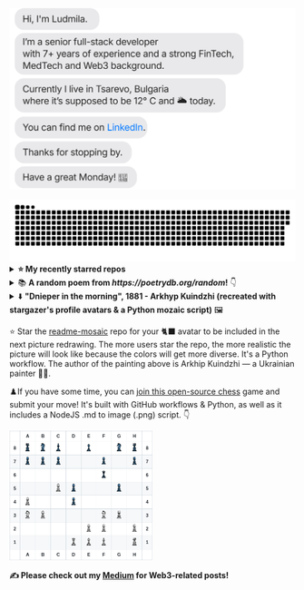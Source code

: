 [![](https://raw.githubusercontent.com/milaabl/milaabl/main/chat.svg)](https://www.linkedin.com/in/ludmila-a-dev/)

<!-- https://github.com/milaabl/milaabl/assets/86361434/c35b0e6f-acf0-435e-920d-b90faa4788ad -->

<img alt="Snake eating my contributions for breakfast🧉" src="https://raw.githubusercontent.com/milaabl/milaabl-readme/preview/github-contribution-grid-snake.svg" />

<details>
<summary>
  <strong>⭐ My recently starred repos </strong>
</summary>
  
<!-- Starred repos start -->
| Name | Url | Stars | Description |
| --- | --- |  --- |  --- |
| BogdanMFometescu/resume-builder|https://github.com/BogdanMFometescu/resume-builder|8|Django-based web application that allows users to create, update, and export professional resumes.|
| 0xMimir/Advance-CNN-LSTM-Model-for-Cryptocurrency-Forecasting|https://github.com/0xMimir/Advance-CNN-LSTM-Model-for-Cryptocurrency-Forecasting|6|CNN LSTM model used for predicting cryptocurrencies|
| b-hristov/b-hristov|https://github.com/b-hristov/b-hristov|1||
| CloverGit/CloverGit|https://github.com/CloverGit/CloverGit|5||
| TatevKaren/TatevKaren-data-science-portfolio|https://github.com/TatevKaren/TatevKaren-data-science-portfolio|52|Data Science Portfolio of Tatev Karen Aslanyan including Case Studies and Research Projects that I have completed that solve business problems or introduce new products. Case Study papers, codes, and additional resources are all included.|
| PiotrRut/elonmusk-twitter-notifier|https://github.com/PiotrRut/elonmusk-twitter-notifier|59|AI driven e-mail notifier for tweets mentioning stock from Elon Musk 📈|
| Vendicated/Vencord|https://github.com/Vendicated/Vencord|5567|The cutest Discord client mod|
| yeoman/yo|https://github.com/yeoman/yo|3753|CLI tool for running Yeoman generators|
| matter-labs/zksync-era|https://github.com/matter-labs/zksync-era|1295|zkSync era|
| 0age/create2crunch|https://github.com/0age/create2crunch|392|A Rust program for finding salts that create gas-efficient Ethereum addresses via CREATE2.|
| joshstevens19/ethereum-multicall|https://github.com/joshstevens19/ethereum-multicall|314|Ability to call many ethereum constant function calls in 1 JSONRPC request|
| threshold-network/token-dashboard|https://github.com/threshold-network/token-dashboard|21||
| LimeChain/mongoose-immutable-plugin|https://github.com/LimeChain/mongoose-immutable-plugin|2|Mongoose plugin guarding fields from modifications|
| ankitects/anki|https://github.com/ankitects/anki|16253|Anki's shared backend and web components, and the Qt frontend|
| lightningnetwork/lnd|https://github.com/lightningnetwork/lnd|7323|Lightning Network Daemon ⚡️|
| CoNarrative/mongo-immutable|https://github.com/CoNarrative/mongo-immutable|10|Immutable MongoDB.|
| lightningdevkit/rust-lightning|https://github.com/lightningdevkit/rust-lightning|1043|A highly modular Bitcoin Lightning library written in Rust. It's rust-lightning, not Rusty's Lightning!|
| node-lightning/node-lightning|https://github.com/node-lightning/node-lightning|128|Bitcoin Lighting Network implemented in Node.js|
| OpenZeppelin/openzeppelin-contracts-upgradeable|https://github.com/OpenZeppelin/openzeppelin-contracts-upgradeable|911|Upgradeable variant of OpenZeppelin Contracts, meant for use in upgradeable contracts. |
| dapphub/ds-test|https://github.com/dapphub/ds-test|195|Assertions, equality checks and other test helpers|
| hbarcelos/forge-multi-version|https://github.com/hbarcelos/forge-multi-version|23|Using forge with multiple solc versions|
| threshold-network/merkle-distribution|https://github.com/threshold-network/merkle-distribution|1|Threshold Network rewards generation and distribution|
| nucypher/nucypher-contracts|https://github.com/nucypher/nucypher-contracts|14|Ethereum contracts supporting TACo applications on the Threshold Network.|
| keep-network/tbtc-v2|https://github.com/keep-network/tbtc-v2|42|Trustlessly tokenized Bitcoin on Ethereum, version 2|
| TotallyMaliciousCryptoBro/TotallyMaliciousCryptoBro|https://github.com/TotallyMaliciousCryptoBro/TotallyMaliciousCryptoBro|4||
| ethereum/EIPs|https://github.com/ethereum/EIPs|12250|The Ethereum Improvement Proposal repository|
| pcaversaccio/reentrancy-attacks|https://github.com/pcaversaccio/reentrancy-attacks|1118|A chronological and (hopefully) complete list of reentrancy attacks to date.|
| StableLib/stablelib|https://github.com/StableLib/stablelib|148|A stable library of useful TypeScript/JavaScript code|
| snappyjs/node-request-queue|https://github.com/snappyjs/node-request-queue|8|A utility to queue up a number requests to be executed in parallel batches with possible waitTime between them.|
| TP-Lab/tp-js-sdk|https://github.com/TP-Lab/tp-js-sdk|186|TokenPocket JS API for Dapp of ETH, IOST, TRON, COSMOS, SOLANA, EOS etc. (mobile only)|

<!-- Starred repos end -->

</details>

<details>
  <summary>📚 <strong>A random poem from <em>https://poetrydb.org/random</em>!</strong> 👇 </summary>

<!-- Start poem -->
# 💮 The Canterbury Tales. The Squire's Tale. by *Geoffrey Chaucer*

<p>
    THE PROLOGUE.<br/><br/>"HEY! Godde's mercy!" said our Hoste tho,<br/>"Now such a wife I pray God keep me fro'.<br/>Lo, suche sleightes and subtilities<br/>In women be; for aye as busy as bees<br/>Are they us silly men for to deceive,<br/>And from the soothe will they ever weive,<br/>As this Merchante's tale it proveth well.<br/>But natheless, as true as any steel,<br/>I have a wife, though that she poore be;<br/>But of her tongue a labbing shrew is she;<br/>And yet she hath a heap of vices mo'.<br/>Thereof no force; let all such thinges go.<br/>But wit ye what? in counsel be it said,<br/>Me rueth sore I am unto her tied;<br/>For, an' I shoulde reckon every vice<br/>Which that she hath, y-wis I were too nice;<br/>And cause why, it should reported be<br/>And told her by some of this company<br/>(By whom, it needeth not for to declare,<br/>Since women connen utter such chaffare ),<br/>And eke my wit sufficeth not thereto<br/>To tellen all; wherefore my tale is do.<br/>Squier, come near, if it your wille be,<br/>And say somewhat of love, for certes ye<br/>Conne thereon as much as any man."<br/>"Nay, Sir," quoth he; "but such thing as I can,<br/>With hearty will, -- for I will not rebel<br/>Against your lust, -- a tale will I tell.<br/>Have me excused if I speak amiss;<br/>My will is good; and lo, my tale is this."<br/><br/>THE TALE.<br/><br/>Pars Prima.<br/><br/>At Sarra, in the land of Tartary,<br/>There dwelt a king that warrayed Russie,<br/>Through which there died many a doughty man;<br/>This noble king was called Cambuscan,<br/>Which in his time was of so great renown,<br/>That there was nowhere in no regioun<br/>So excellent a lord in alle thing:<br/>Him lacked nought that longeth to a king,<br/>As of the sect of which that he was born.<br/>He kept his law to which he was y-sworn,<br/>And thereto he was hardy, wise, and rich,<br/>And piteous and just, always y-lich;<br/>True of his word, benign and honourable;<br/>Of his corage as any centre stable;<br/>Young, fresh, and strong, in armes desirous<br/>As any bachelor of all his house.<br/>A fair person he was, and fortunate,<br/>And kept alway so well his royal estate,<br/>That there was nowhere such another man.<br/>This noble king, this Tartar Cambuscan,<br/>Hadde two sons by Elfeta his wife,<br/>Of which the eldest highte Algarsife,<br/>The other was y-called Camballo.<br/>A daughter had this worthy king also,<br/>That youngest was, and highte Canace:<br/>But for to telle you all her beauty,<br/>It lies not in my tongue, nor my conning;<br/>I dare not undertake so high a thing:<br/>Mine English eke is insufficient,<br/>It muste be a rhetor excellent,<br/>That couth his colours longing for that art,<br/>If he should her describen any part;<br/>I am none such, I must speak as I can.<br/><br/>And so befell, that when this Cambuscan<br/>Had twenty winters borne his diadem,<br/>As he was wont from year to year, I deem,<br/>He let the feast of his nativity<br/>Do crye, throughout Sarra his city,<br/>The last Idus of March, after the year.<br/>Phoebus the sun full jolly was and clear,<br/>For he was nigh his exaltation<br/>In Marte's face, and in his mansion<br/>In Aries, the choleric hot sign:<br/>Full lusty was the weather and benign;<br/>For which the fowls against the sunne sheen,<br/>What for the season and the younge green,<br/>Full loude sange their affections:<br/>Them seemed to have got protections<br/>Against the sword of winter keen and cold.<br/>This Cambuscan, of which I have you told,<br/>In royal vesture, sat upon his dais,<br/>With diadem, full high in his palace;<br/>And held his feast so solemn and so rich,<br/>That in this worlde was there none it lich.<br/>Of which if I should tell all the array,<br/>Then would it occupy a summer's day;<br/>And eke it needeth not for to devise<br/>At every course the order of service.<br/>I will not tellen of their strange sewes,<br/>Nor of their swannes, nor their heronsews.<br/>Eke in that land, as telle knightes old,<br/>There is some meat that is full dainty hold,<br/>That in this land men reck of it full small:<br/>There is no man that may reporten all.<br/>I will not tarry you, for it is prime,<br/>And for it is no fruit, but loss of time;<br/>Unto my purpose I will have recourse.<br/>And so befell that, after the third course,<br/>While that this king sat thus in his nobley,<br/>Hearing his ministreles their thinges play<br/>Before him at his board deliciously,<br/>In at the halle door all suddenly<br/>There came a knight upon a steed of brass,<br/>And in his hand a broad mirror of glass;<br/>Upon his thumb he had of gold a ring,<br/>And by his side a naked sword hanging:<br/>And up he rode unto the highe board.<br/>In all the hall was there not spoke a word,<br/>For marvel of this knight; him to behold<br/>Full busily they waited, young and old.<br/><br/>This strange knight, that came thus suddenly,<br/>All armed, save his head, full richely,<br/>Saluted king, and queen, and lordes all,<br/>By order as they satten in the hall,<br/>With so high reverence and observance,<br/>As well in speech as in his countenance,<br/>That Gawain  with his olde courtesy,<br/>Though he were come again out of Faerie,<br/>Him coulde not amende with a word.<br/>And after this, before the highe board,<br/>He with a manly voice said his message,<br/>After the form used in his language,<br/>Withoute vice of syllable or letter.<br/>And, for his tale shoulde seem the better,<br/>Accordant to his worde's was his cheer,<br/>As teacheth art of speech them that it lear.<br/>Albeit that I cannot sound his style,<br/>Nor cannot climb over so high a stile,<br/>Yet say I this, as to commune intent,<br/>Thus much amounteth all that ever he meant,<br/>If it so be that I have it in mind.<br/>He said; "The king of Araby and Ind,<br/>My liege lord, on this solemne day<br/>Saluteth you as he best can and may,<br/>And sendeth you, in honour of your feast,<br/>By me, that am all ready at your hest,<br/>This steed of brass, that easily and well<br/>Can in the space of one day naturel<br/>(This is to say, in four-and-twenty hours),<br/>Whereso you list, in drought or else in show'rs,<br/>Beare your body into every place<br/>To which your hearte willeth for to pace,<br/>Withoute wem of you, through foul or fair.<br/>Or if you list to fly as high in air<br/>As doth an eagle, when him list to soar,<br/>This same steed shall bear you evermore<br/>Withoute harm, till ye be where you lest<br/>(Though that ye sleepen on his back, or rest),<br/>And turn again, with writhing of a pin.<br/>He that it wrought, he coude many a gin;<br/>He waited in any a constellation,<br/>Ere he had done this operation,<br/>And knew full many a seal  and many a bond<br/>This mirror eke, that I have in mine hond,<br/>Hath such a might, that men may in it see<br/>When there shall fall any adversity<br/>Unto your realm, or to yourself also,<br/>And openly who is your friend or foe.<br/>And over all this, if any lady bright<br/>Hath set her heart on any manner wight,<br/>If he be false, she shall his treason see,<br/>His newe love, and all his subtlety,<br/>So openly that there shall nothing hide.<br/>Wherefore, against this lusty summer-tide,<br/>This mirror, and this ring that ye may see,<br/>He hath sent to my lady Canace,<br/>Your excellente daughter that is here.<br/>The virtue of this ring, if ye will hear,<br/>Is this, that if her list it for to wear<br/>Upon her thumb, or in her purse it bear,<br/>There is no fowl that flyeth under heaven,<br/>That she shall not well understand his steven,<br/>And know his meaning openly and plain,<br/>And answer him in his language again:<br/>And every grass that groweth upon root<br/>She shall eke know, to whom it will do boot,<br/>All be his woundes ne'er so deep and wide.<br/>This naked sword, that hangeth by my side,<br/>Such virtue hath, that what man that it smite,<br/>Throughout his armour it will carve and bite,<br/>Were it as thick as is a branched oak:<br/>And what man is y-wounded with the stroke<br/>Shall ne'er be whole, till that you list, of grace,<br/>To stroke him with the flat in thilke place<br/>Where he is hurt; this is as much to sayn,<br/>Ye muste with the flatte sword again<br/>Stroke him upon the wound, and it will close.<br/>This is the very sooth, withoute glose;<br/>It faileth not, while it is in your hold."<br/><br/>And when this knight had thus his tale told,<br/>He rode out of the hall, and down he light.<br/>His steede, which that shone as sunne bright,<br/>Stood in the court as still as any stone.<br/>The knight is to his chamber led anon,<br/>And is unarmed, and to meat y-set.<br/>These presents be full richely y-fet, --<br/>This is to say, the sword and the mirrour, --<br/>And borne anon into the highe tow'r,<br/>With certain officers ordain'd therefor;<br/>And unto Canace the ring is bore<br/>Solemnely, where she sat at the table;<br/>But sickerly, withouten any fable,<br/>The horse of brass, that may not be remued.<br/>It stood as it were to the ground y-glued;<br/>There may no man out of the place it drive<br/>For no engine of windlass or polive;<br/>And cause why, for they can not the craft;<br/>And therefore in the place they have it laft,<br/>Till that the knight hath taught them the mannere<br/>To voide him, as ye shall after hear.<br/><br/>Great was the press, that swarmed to and fro<br/>To gauren on this horse that stoode so:<br/>For it so high was, and so broad and long,<br/>So well proportioned for to be strong,<br/>Right as it were a steed of Lombardy;<br/>Therewith so horsely, and so quick of eye,<br/>As it a gentle Poileis  courser were:<br/>For certes, from his tail unto his ear<br/>Nature nor art ne could him not amend<br/>In no degree, as all the people wend.<br/>But evermore their moste wonder was<br/>How that it coulde go, and was of brass;<br/>It was of Faerie, as the people seem'd.<br/>Diverse folk diversely they deem'd;<br/>As many heads, as many wittes been.<br/>They murmured, as doth a swarm of been,<br/>And made skills after their fantasies,<br/>Rehearsing of the olde poetries,<br/>And said that it was like the Pegasee,<br/>The horse that hadde winges for to flee;<br/>Or else it was the Greeke's horse Sinon,<br/>That broughte Troye to destruction,<br/>As men may in the olde gestes read.<br/>Mine heart," quoth one, "is evermore in dread;<br/>I trow some men of armes be therein,<br/>That shape them this city for to win:<br/>It were right good that all such thing were know."<br/>Another rowned to his fellow low,<br/>And said, "He lies; for it is rather like<br/>An apparence made by some magic,<br/>As jugglers playen at these feastes great."<br/>Of sundry doubts they jangle thus and treat.<br/>As lewed people deeme commonly<br/>Of thinges that be made more subtilly<br/>Than they can in their lewdness comprehend;<br/>They deeme gladly to the badder end.<br/>And some of them wonder'd on the mirrour,<br/>That borne was up into the master tow'r,<br/>How men might in it suche thinges see.<br/>Another answer'd and said, it might well be<br/>Naturally by compositions<br/>Of angles, and of sly reflections;<br/>And saide that in Rome was such a one.<br/>They speak of Alhazen and Vitellon,<br/>And Aristotle, that wrote in their lives<br/>Of quainte mirrors, and of prospectives,<br/>As knowe they that have their bookes heard.<br/>And other folk have wonder'd on the swerd,<br/>That woulde pierce throughout every thing;<br/>And fell in speech of Telephus the king,<br/>And of Achilles for his quainte spear,<br/>For he could with it bothe heal and dere,<br/>Right in such wise as men may with the swerd<br/>Of which right now ye have yourselves heard.<br/>They spake of sundry hard'ning of metal,<br/>And spake of medicines therewithal,<br/>And how, and when, it shoulde harden'd be,<br/>Which is unknowen algate unto me.<br/>Then spake they of Canacee's ring,<br/>And saiden all, that such a wondrous thing<br/>Of craft of rings heard they never none,<br/>Save that he, Moses, and King Solomon,<br/>Hadden a name of conning in such art.<br/>Thus said the people, and drew them apart.<br/>Put natheless some saide that it was<br/>Wonder to maken of fern ashes glass,<br/>And yet is glass nought like ashes of fern;<br/>But for they have y-knowen it so ferne<br/>Therefore ceaseth their jangling and their wonder.<br/>As sore wonder some on cause of thunder,<br/>On ebb and flood, on gossamer and mist,<br/>And on all things, till that the cause is wist.<br/>Thus jangle they, and deemen and devise,<br/>Till that the king gan from his board arise.<br/><br/>Phoebus had left the angle meridional,<br/>And yet ascending was the beast royal,<br/>The gentle Lion, with his Aldrian,<br/>When that this Tartar king, this Cambuscan,<br/>Rose from the board, there as he sat full high<br/>Before him went the loude minstrelsy,<br/>Till he came to his chamber of parements,<br/>There as they sounded diverse instruments,<br/>That it was like a heaven for to hear.<br/>Now danced lusty Venus' children dear:<br/>For in the Fish their lady sat full<br/>And looked on them with a friendly eye.<br/>This noble king is set upon his throne;<br/>This strange knight is fetched to him full sone,<br/>And on the dance he goes with Canace.<br/>Here is the revel and the jollity,<br/>That is not able a dull man to devise:<br/>He must have knowen love and his service,<br/>And been a feastly man, as fresh as May,<br/>That shoulde you devise such array.<br/>Who coulde telle you the form of dances<br/>So uncouth, and so freshe countenances<br/>Such subtle lookings and dissimulances,<br/>For dread of jealous men's apperceivings?<br/>No man but Launcelot, and he is dead.<br/>Therefore I pass o'er all this lustihead<br/>I say no more, but in this jolliness<br/>I leave them, till to supper men them dress.<br/>The steward bids the spices for to hie<br/>And eke the wine, in all this melody;<br/>The ushers and the squiers be y-gone,<br/>The spices and the wine is come anon;<br/>They eat and drink, and when this hath an end,<br/>Unto the temple, as reason was, they wend;<br/>The service done, they suppen all by day<br/>What needeth you rehearse their array?<br/>Each man wot well, that at a kinge's feast<br/>Is plenty, to the most, and to the least,<br/>And dainties more than be in my knowing.<br/><br/>At after supper went this noble king<br/>To see the horse of brass, with all a rout<br/>Of lordes and of ladies him about.<br/>Such wond'ring was there on this horse of brass,<br/>That, since the great siege of Troye was,<br/>There as men wonder'd on a horse also,<br/>Ne'er was there such a wond'ring as was tho.<br/>But finally the king asked the knight<br/>The virtue of this courser, and the might,<br/>And prayed him to tell his governance.<br/>The horse anon began to trip and dance,<br/>When that the knight laid hand upon his rein,<br/>And saide, "Sir, there is no more to sayn,<br/>But when you list to riden anywhere,<br/>Ye muste trill a pin, stands in his ear,<br/>Which I shall telle you betwixt us two;<br/>Ye muste name him to what place also,<br/>Or to what country that you list to ride.<br/>And when ye come where you list abide,<br/>Bid him descend, and trill another pin<br/>(For therein lies th' effect of all the gin),<br/>And he will down descend and do your will,<br/>And in that place he will abide still;<br/>Though all the world had the contrary swore,<br/>He shall not thence be throwen nor be bore.<br/>Or, if you list to bid him thennes gon,<br/>Trill this pin, and he will vanish anon<br/>Out of the sight of every manner wight,<br/>And come again, be it by day or night,<br/>When that you list to clepe him again<br/>In such a guise, as I shall to you sayn<br/>Betwixte you and me, and that full soon.<br/>Ride  when you list, there is no more to do'n.'<br/>Informed when the king was of the knight,<br/>And had conceived in his wit aright<br/>The manner and the form of all this thing,<br/>Full glad and blithe, this noble doughty king<br/>Repaired to his revel as beforn.<br/>The bridle is into the tower borne,<br/>And kept among his jewels lefe and dear;<br/>The horse vanish'd, I n'ot in what mannere,<br/>Out of their sight; ye get no more of me:<br/>But thus I leave in lust and jollity<br/>This Cambuscan his lordes feastying,<br/>Until well nigh the day began to spring.<br/><br/>Pars Secunda.<br/><br/>The norice of digestion, the sleep,<br/>Gan on them wink, and bade them take keep,<br/>That muche mirth and labour will have rest.<br/>And with a gaping mouth he all them kest,<br/>And said, that it was time to lie down,<br/>For blood was in his dominatioun:<br/>"Cherish the blood, nature's friend," quoth he.<br/>They thanked him gaping, by two and three;<br/>And every wight gan draw him to his rest;<br/>As sleep them bade, they took it for the best.<br/>Their dreames shall not now be told for me;<br/>Full are their heades of fumosity,<br/>That caused dreams of which there is no charge:<br/>They slepte; till that, it was prime large,<br/>The moste part, but it was Canace;<br/>She was full measurable, as women be:<br/>For of her father had she ta'en her leave<br/>To go to rest, soon after it was eve;<br/>Her liste not appalled for to be;<br/>Nor on the morrow unfeastly for to see;<br/>And slept her firste sleep; and then awoke.<br/>For such a joy she in her hearte took<br/>Both of her quainte a ring and her mirrour,.<br/>That twenty times she changed her colour;<br/>And in her sleep, right for th' impression<br/>Of her mirror, she had a vision.<br/>Wherefore, ere that the sunne gan up glide,<br/>She call'd upon her mistress' her beside,<br/>And saide, that her liste for to rise.<br/><br/>These olde women, that be gladly wise<br/>As are her mistresses answer'd anon,<br/>And said; "Madame, whither will ye gon<br/>Thus early? for the folk be all in rest."<br/>"I will," quoth she, "arise; for me lest<br/>No longer for to sleep, and walk about."<br/>Her mistresses call'd women a great rout,<br/>And up they rose, well a ten or twelve;<br/>Up rose freshe Canace herselve,<br/>As ruddy and bright as is the yonnge sun<br/>That in the Ram is four degrees y-run;<br/>No higher was he, when she ready was;<br/>And forth she walked easily a pace,<br/>Array'd after the lusty season swoot,<br/>Lightely for to play, and walk on foot,<br/>Nought but with five or six of her meinie;<br/>And in a trench forth in the park went she.<br/>The vapour, which up from the earthe glode,<br/>Made the sun to seem ruddy and broad:<br/>But, natheless, it was so fair a sight<br/>That it made all their heartes for to light,<br/>What for the season and the morrowning,<br/>And for the fowles that she hearde sing.<br/>For right anon she wiste what they meant<br/>Right by their song, and knew all their intent.<br/>The knotte, why that every tale is told,<br/>If it be tarried till the list be cold<br/>Of them that have it hearken'd after yore,<br/>The savour passeth ever longer more;<br/>For fulsomness of the prolixity:<br/>And by that same reason thinketh me.<br/>I shoulde unto the knotte condescend,<br/>And maken of her walking soon an end.<br/><br/>Amid a tree fordry, as white as chalk,<br/>There sat a falcon o'er her head full high,<br/>That with a piteous voice so gan to cry;<br/>That all the wood resounded of her cry,<br/>And beat she had herself so piteously<br/>With both her winges, till the redde blood<br/>Ran endelong the tree, there as she stood<br/>And ever-in-one alway she cried and shright;<br/>And with her beak herselfe she so pight,<br/>That there is no tiger, nor cruel beast,<br/>That dwelleth either in wood or in forest;<br/>But would have wept, if that he weepe could,<br/>For sorrow of her; she shriek'd alway so loud.<br/>For there was never yet no man alive,<br/>If that he could a falcon well descrive;<br/>That heard of such another of fairness<br/>As well of plumage, as of gentleness;<br/>Of shape, of all that mighte reckon'd be.<br/>A falcon peregrine seemed she,<br/>Of fremde land; and ever as she stood<br/>She swooned now and now for lack of blood;<br/>Till well-nigh is she fallen from the tree.<br/><br/>This faire kinge's daughter Canace,<br/>That on her finger bare the quainte ring,<br/>Through which she understood well every  thing<br/>That any fowl may in his leden sayn,<br/>And could him answer in his leden again;<br/>Hath understoode what this falcon said,<br/>And well-nigh for the ruth almost she died;.<br/>And to the tree she went, full hastily,<br/>And on this falcon looked piteously;<br/>And held her lap abroad; for well she wist<br/>The falcon muste falle from the twist<br/>When that she swooned next, for lack of blood.<br/>A longe while to waite her she stood;<br/>Till at the last she apake in this mannere<br/>Unto the hawk, as ye shall after hear:<br/>"What is the cause, if it be for to tell,<br/>That ye be in this furial pain of hell?"<br/>Quoth Canace unto this hawk above;<br/>"Is this for sorrow of of death; or loss of love?<br/>For; as I trow, these be the causes two;<br/>That cause most a gentle hearte woe:<br/>Of other harm it needeth not to speak.<br/>For ye yourself upon yourself awreak;<br/>Which proveth well, that either ire or dread<br/>Must be occasion of your cruel deed,<br/>Since that I see none other wight you chase:<br/>For love of God, as do yourselfe grace;<br/>Or what may be your help? for, west nor east,<br/>I never saw ere now no bird nor beast<br/>That fared with himself so piteously<br/>Ye slay me with your sorrow verily;<br/>I have of you so great compassioun.<br/>For Godde's love come from the tree adown<br/>And, as I am a kinge's daughter true,<br/>If that I verily the causes knew<br/>Of your disease, if it lay in my might,<br/>I would amend it, ere that it were night,<br/>So wisly help me the great God of kind.<br/>And herbes shall I right enoughe find,<br/>To heale with your hurtes hastily."<br/>Then shriek'd this falcon yet more piteously<br/>Than ever she did, and fell to ground anon,<br/>And lay aswoon, as dead as lies a stone,<br/>Till Canace had in her lap her take,<br/>Unto that time she gan of swoon awake:<br/>And, after that she out of swoon abraid,<br/>Right in her hawke's leden thus she said:<br/><br/>"That pity runneth soon in gentle heart<br/>(Feeling his simil'tude in paines smart),<br/>Is proved every day, as men may see,<br/>As well by work as by authority;<br/>For gentle hearte kitheth gentleness.<br/>I see well, that ye have on my distress<br/>Compassion, my faire Canace,<br/>Of very womanly benignity<br/>That nature in your princples hath set.<br/>But for no hope for to fare the bet,<br/>But for t' obey unto your hearte free,<br/>And for to make others aware by me,<br/>As by the whelp chastis'd is the lion,<br/>Right for that cause and that conclusion,<br/>While that I have a leisure and a space,<br/>Mine harm I will confessen ere I pace."<br/>And ever while the one her sorrow told,<br/>The other wept, as she to water wo'ld,<br/>Till that the falcon bade her to be still,<br/>And with a sigh right thus she said her till:<br/>"Where I was bred (alas that ilke day!)<br/>And foster'd in a rock of marble gray<br/>So tenderly, that nothing ailed me,<br/>I wiste not what was adversity,<br/>Till I could flee full high under the sky.<br/>Then dwell'd a tercelet  me faste by,<br/>That seem'd a well of alle gentleness;<br/>All were he full of treason and falseness,<br/>It was so wrapped under humble cheer,<br/>And under hue of truth, in such mannere,<br/>Under pleasance, and under busy pain,<br/>That no wight weened that he coulde feign,<br/>So deep in grain he dyed his colours.<br/>Right as a serpent hides him under flow'rs,<br/>Till he may see his time for to bite,<br/>Right so this god of love's hypocrite<br/>Did so his ceremonies and obeisances,<br/>And kept in semblance all his observances,<br/>That sounden unto gentleness of love.<br/>As on a tomb is all the fair above,<br/>And under is the corpse, which that ye wet,<br/>Such was this hypocrite, both cold and hot;<br/>And in this wise he served his intent,<br/>That, save the fiend, none wiste what he meant:<br/>Till he so long had weeped and complain'd,<br/>And many a year his service to me feign'd,<br/>Till that mine heart, too piteous and too nice,<br/>All innocent of his crowned malice,<br/>Forfeared of his death, as thoughte me,<br/>Upon his oathes and his surety<br/>Granted him love, on this conditioun,<br/>That evermore mine honour and renown<br/>Were saved, bothe privy and apert;<br/>This is to say, that, after his desert,<br/>I gave him all my heart and all my thought<br/>(God wot, and he, that other wayes nought),<br/>And took his heart in change of mine for aye.<br/>But sooth is said, gone since many a day,<br/>A true wight and a thiefe think not one.<br/>And when he saw the thing so far y-gone,<br/>That I had granted him fully my love,<br/>In such a wise as I have said above,<br/>And given him my true heart as free<br/>As he swore that he gave his heart to me,<br/>Anon this tiger, full of doubleness,<br/>Fell on his knees with so great humbleness,<br/>With so high reverence, as by his cheer,<br/>So like a gentle lover in mannere,<br/>So ravish'd, as it seemed, for the joy,<br/>That never Jason, nor Paris of Troy, --<br/>Jason? certes, nor ever other man,<br/>Since Lamech  was, that alderfirst began<br/>To love two, as write folk beforn,<br/>Nor ever since the firste man was born,<br/>Coulde no man, by twenty thousand<br/>Counterfeit the sophimes of his art;<br/>Where doubleness of feigning should approach,<br/>Nor worthy were t'unbuckle his galoche,<br/>Nor could so thank a wight, as he did me.<br/>His manner was a heaven for to see<br/>To any woman, were she ne'er so wise;<br/>So painted he and kempt, at point devise,<br/>As well his wordes as his countenance.<br/>And I so lov'd him for his obeisance,<br/>And for the truth I deemed in his heart,<br/>That, if so were that any thing him smart,<br/>All were it ne'er so lite, and I it wist,<br/>Methought I felt death at my hearte twist.<br/>And shortly, so farforth this thing is went,<br/>That my will was his wille's instrument;<br/>That is to say, my will obey'd his will<br/>In alle thing, as far as reason fill,<br/>Keeping the boundes of my worship ever;<br/>And never had I thing so lefe, or lever,<br/>As him, God wot, nor never shall no mo'.<br/><br/>"This lasted longer than a year or two,<br/>That I supposed of him naught but good.<br/>But finally, thus at the last it stood,<br/>That fortune woulde that he muste twin<br/>Out of that place which that I was in.<br/>Whe'er me was woe, it is no question;<br/>I cannot make of it description.<br/>For one thing dare I telle boldely,<br/>I know what is the pain of death thereby;<br/>Such harm I felt, for he might not byleve.<br/>So on a day of me he took his leave,<br/>So sorrowful eke, that I ween'd verily,<br/>That he had felt as muche harm as I,<br/>When that I heard him speak, and saw his hue.<br/>But natheless, I thought he was so true,<br/>And eke that he repaire should again<br/>Within a little while, sooth to sayn,<br/>And reason would eke that he muste go<br/>For his honour, as often happ'neth so,<br/>That I made virtue of necessity,<br/>And took it well, since that it muste be.<br/>As I best might, I hid from him my sorrow,<br/>And took him by the hand, Saint John to borrow,<br/>And said him thus; 'Lo, I am youres all;<br/>Be such as I have been to you, and shall.'<br/>What he answer'd, it needs not to rehearse;<br/>Who can say bet than he, who can do worse?<br/>When he had all well said, then had he done.<br/>Therefore behoveth him a full long spoon,<br/>That shall eat with a fiend; thus heard I say.<br/>So at the last he muste forth his way,<br/>And forth he flew, till he came where him lest.<br/>When it came him to purpose for to rest,<br/>I trow that he had thilke text in mind,<br/>That alle thing repairing to his kind<br/>Gladdeth himself;  thus say men, as I guess;<br/>Men love of [proper] kind newfangleness,<br/>As birdes do, that men in cages feed.<br/>For though thou night and day take of them heed,<br/>And strew their cage fair and soft as silk,<br/>And give them sugar, honey, bread, and milk,<br/>Yet, right anon as that his door is up,<br/>He with his feet will spurne down his cup,<br/>And to the wood he will, and wormes eat;<br/>So newefangle be they of their meat,<br/>And love novelties, of proper kind;<br/>No gentleness of bloode may them bind.<br/>So far'd this tercelet, alas the day!<br/>Though he were gentle born, and fresh, and gay,<br/>And goodly for to see, and humble, and free,<br/>He saw upon a time a kite flee,<br/>And suddenly he loved this kite so,<br/>That all his love is clean from me y-go:<br/>And hath his trothe falsed in this wise.<br/>Thus hath the kite my love in her service,<br/>And I am lorn withoute remedy."<br/><br/>And with that word this falcon gan to cry,<br/>And swooned eft in Canacee's barme<br/>Great was the sorrow, for that hawke's harm,<br/>That Canace and all her women made;<br/>They wist not how they might the falcon glade.<br/>But Canace home bare her in her lap,<br/>And softely in plasters gan her wrap,<br/>There as she with her beak had hurt herselve.<br/>Now cannot Canace but herbes delve<br/>Out of the ground, and make salves new<br/>Of herbes precious and fine of hue,<br/>To heale with this hawk; from day to night<br/>She did her business, and all her might.<br/>And by her bedde's head she made a mew,<br/>And cover'd it with velouettes blue,<br/>In sign of truth that is in woman seen;<br/>And all without the mew is painted green,<br/>In which were painted all these false fowls,<br/>As be these tidifes, tercelets, and owls;<br/>And pies, on them for to cry and chide,<br/>Right for despite were painted them beside.<br/><br/>Thus leave I Canace her hawk keeping.<br/>I will no more as now speak of her ring,<br/>Till it come eft to purpose for to sayn<br/>How that this falcon got her love again<br/>Repentant, as the story telleth us,<br/>By mediation of Camballus,<br/>The kinge's son of which that I you told.<br/>But henceforth I will my process hold<br/>To speak of aventures, and of battailes,<br/>That yet was never heard so great marvailles.<br/>First I will telle you of Cambuscan,<br/>That in his time many a city wan;<br/>And after will I speak of Algarsife,<br/>How he won Theodora to his wife,<br/>For whom full oft in great peril he was,<br/>N'had he been holpen by the horse of brass.<br/>And after will I speak of Camballo,<br/>That fought in listes with the brethren two<br/>For Canace, ere that he might her win;<br/>And where I left I will again begin.
</p>

***
<!-- End poem -->
</details>

<details>
<summary>
  ⬇️ <strong>"Dnieper in the morning", 1881 - Arkhyp Kuindzhi (recreated with stargazer's profile avatars & a Python mozaic script)</strong> 🖼️
</summary>

<img width="49%" src="https://raw.githubusercontent.com/milaabl/readme-mosaic/main/data/input.jpg" alt="Original picture"/>
<img width="49%" src="https://raw.githubusercontent.com/milaabl/readme-mosaic/main/data/output.jpg" alt="Output picture"/>
<img width="70%" src="https://raw.githubusercontent.com/milaabl/readme-mosaic/main/data/output.gif" alt="Output GIF"/>
</details>

⭐ Star the [readme-mosaic](https://github.com/milaabl/readme-mosaic) repo for your 🐈‍⬛ avatar to be included in the next picture redrawing. The more users star the repo, the more realistic the picture will look like because the colors will get more diverse. It's a Python workflow. The author of the painting above is Arkhip Kuindzhi — a Ukrainian painter 💙💛.

♟️If you have some time, you can [join this open-source chess](https://github.com/milaabl/readme-chess) game and submit your move! It's built with GitHub workflows & Python, as well as it includes a NodeJS .md to image (.png) script. 👇

<a href="https://github.com/milaabl/readme-chess/blob/master/README.md"><img src="https://raw.githubusercontent.com/milaabl/readme-chess/master/chess.png" alt="README chess dynamic game preview" width="50%" /></a>

<strong>✍️ Please check out my <a href="https://medium.com/@milaabl2405">Medium</a> for Web3-related posts!</strong>

